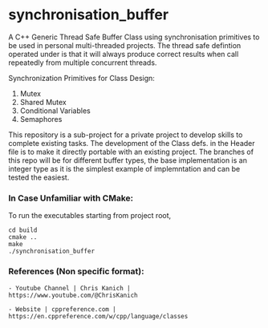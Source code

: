 # synchronisation_buffer 

A C++ Generic Thread Safe Buffer Class using synchronisation primitives to be used in personal multi-threaded projects. 
The thread safe defintion operated under is that it will always produce correct results when call repeatedly from 
multiple concurrent threads. 

Synchronization Primitives for Class Design:
1) Mutex
2) Shared Mutex
3) Conditional Variables 
4) Semaphores

This repository is a sub-project for a private project to develop skills to complete existing tasks. The development of the Class defs. in the Header file is to make 
it directly portable with an existing project. The branches of this repo will be for different buffer types, the base implementation is an integer type 
as it is the simplest example of implemntation and can be tested the easiest. 

### In Case Unfamiliar with CMake:

To run the executables starting from project root,
```
cd build
cmake ..
make 
./synchronisation_buffer
```

### References (Non specific format):

    - Youtube Channel | Chris Kanich | https://www.youtube.com/@ChrisKanich
    
    - Website | cppreference.com | https://en.cppreference.com/w/cpp/language/classes
